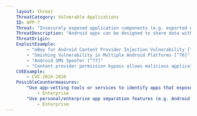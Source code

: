 ```yaml
---
    layout: threat
    ThreatCategory: Vulnerable Applications
    ID: APP-7
    Threat: "Insecurely exposed application components (e.g. exported Android broadcast receivers, services, activities, or content providers)"
    ThreatDescription: "Android apps can be designed to share data with other apps through a variety of mechanisms such as broadcast receivers, services, intents, and content providers. Some of these mechanisms permit the app developer to grant broader permissions to untrusted apps than intended. As a result, a malicious app may gain unauthorized access to sensitive functionality or data. The malicious app may further take advantage of the weak permission to exploit other vulnerabilities in the receiving app by sending it crafted input."
    ThreatOrigin:
    ExploitExample:
        - "eBay for Android Content Provider Injection Vulnerability [^75]"
        - "Smishing Vulnerability in Multiple Android Platforms [^76]"
        - "Android SMS Spoofer [^77]"
        - "Content provider permission bypass allows malicious application to access data [^78]"
    CVEExample:
        - CVE-2016-2810
    PossibleCountermeasures:
        "Use app-vetting tools or services to identify apps that expose functionality to untrusted apps.":
            - Enterprise
        "Use personal/enterprise app separation features (e.g. Android for Work or Samsung KNOX Workspace) so that vulnerabilities in an enterprise app cannot be exploited by a personal app or vice versa.":
            - Enterprise
---
```

